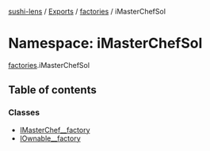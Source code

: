 [sushi-lens](../README.md) / [Exports](../modules.md) / [factories](factories.md) / iMasterChefSol

# Namespace: iMasterChefSol

[factories](factories.md).iMasterChefSol

## Table of contents

### Classes

- [IMasterChef\_\_factory](../classes/factories.iMasterChefSol.IMasterChef__factory.md)
- [IOwnable\_\_factory](../classes/factories.iMasterChefSol.IOwnable__factory.md)
